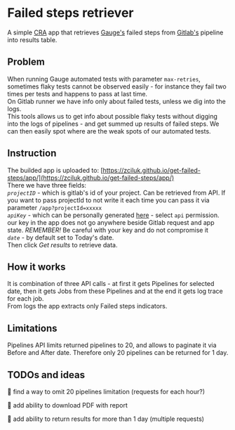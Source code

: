 # Failed steps retriever

A simple [CRA](https://github.com/facebook/create-react-appapp) app that retrieves [Gauge's](https://gauge.org/) failed steps from [Gitlab's](https://gitlab.com/) pipeline into results table.

## Problem

When running Gauge automated tests with parameter `max-retries`, sometimes flaky tests cannot be observed easily - for instance they fail two times per tests and happens to pass at last time.<br />
On Gitlab runner we have info only about failed tests, unless we dig into the logs.<br />
This tools allows us to get info about possible flaky tests without digging into the logs of pipelines - and get summed up results of failed steps. We can then easily spot where are the weak spots of our automated tests.

## Instruction

The builded app is uploaded to: [https://zciluk.github.io/get-failed-steps/app/](https://zciluk.github.io/get-failed-steps/app/) <br />
There we have three fields: <br />
_`projectID`_ - which is gitlab's id of your project. Can be retrieved from API. If you want to pass projectId to not write it each time you can pass it via parameter `/app?projectId=xxxxx`<br />
_`apiKey`_ - which can be personally generated [here](https://gitlab.com/profile/personal_access_tokens) - select `api` permission. our key in the app does not go anywhere beside Gitlab request and app state. _REMEMBER!_ Be careful with your key and do not compromise it<br />
_`date`_ - by default set to Today's date. <br />
Then click _Get results_ to retrieve data.

## How it works

It is combination of three API calls - at first it gets Pipelines for selected date, then it gets Jobs from these Pipelines and at the end it gets log trace for each job. <br />
From logs the app extracts only Failed steps indicators.

## Limitations

Pipelines API limits returned pipelines to 20, and allows to paginate it via Before and After date. Therefore only 20 pipelines can be returned for 1 day.

## TODOs and ideas

🚀 find a way to omit 20 pipelines limitation (requests for each hour?)

🚀 add ability to download PDF with report

🚀 add ability to return results for more than 1 day (multiple requests)
